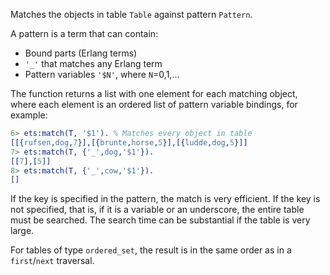 Matches the objects in table `Table` against pattern `Pattern`.

A pattern is a term that can contain:

- Bound parts (Erlang terms)
- `'_'` that matches any Erlang term
- Pattern variables `'$N'`, where `N`=0,1,...

The function returns a list with one element for each matching object, where
each element is an ordered list of pattern variable bindings, for example:

```erlang
6> ets:match(T, '$1'). % Matches every object in table
[[{rufsen,dog,7}],[{brunte,horse,5}],[{ludde,dog,5}]]
7> ets:match(T, {'_',dog,'$1'}).
[[7],[5]]
8> ets:match(T, {'_',cow,'$1'}).
[]
```

If the key is specified in the pattern, the match is very efficient. If the key
is not specified, that is, if it is a variable or an underscore, the entire
table must be searched. The search time can be substantial if the table is very
large.

For tables of type `ordered_set`, the result is in the same order as in a
`first`/`next` traversal.
